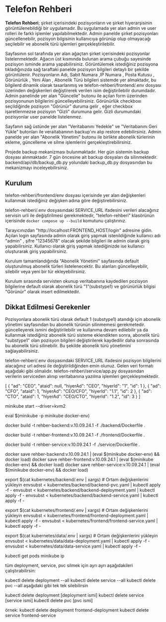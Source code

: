 # **Telefon Rehberi**

**Telefon Rehberi**; şirket içerisindeki pozisyonların ve şirket hiyerarşisinin görüntülenebildiği bir uygulamadır. Bu uygulamada yer alan admin ve user rolleri ile farklı işlemler yapılabilmektedir. Admin panelde şirket pozisyonları güncellenebilir, pozisyon bilgisinin kullanıcıya görünüp olup olmayacağı seçilebilir ve abonelik türü işlemleri gerçekleştirilebilir.

Sayfasının sol tarafında yer alan ağaçtan şirket içerisindeki pozisyonlar listelenmektedir. Ağacın üst kısmında bulunan arama çubuğu sayesinde pozisyon isminde arama yapabilirsiniz. Görüntülemek istediğiniz pozisyona tıkladığınızda sağ taraftaki panelde pozisyon bilgileri detaylı bir şekilde görüntülenir. Pozisyonların Adı, Sabit Numara ,IP Numara , Posta Kutusu , Görünürlük , Yeni Alan , Abonelik Türü bilgileri sistemde yer almaktadır, bu bilgilerd dinamik olarak tasarlanmış ve telefon-rehberi/frontend/.env dosyası üzerinden değişkenleri değiştirerek verilen isim değiştirilebilir durumdadır. Admin panelinde yer alan "Güncelle" butonu ile açılan form üzerinden pozisyonunun bilgilerini güncelleyebilirsiniz. Görünürlük checkboxı seçildiğinde pozisyon "Görünür" duruma gelir , eğer checkbox işaretlenmezse pozisyon "Gizli" durumuna gelir. Gizli durumundaki pozisyonlar user panelde listelenmez.

Sayfanın sağ üstünde yer alan "Veritabanını Yedekle" ve "Veritabanını Geri Yükle" butonları ile veraitabanının backup'ını alıp restore edebilirsiniz. Admin panelde yer alan "Abonelik Yönetimi" butonu ile birlikte abonelik türlerinin ekleme, güncelleme ve silme işlemlerini gerçekleştirebilirsiniz.

Projede backup mekanizması bulunmaktadır. Her gün sistemin backup dosyası alınmaktadır. 7 gün öncesine ait backup dosyaları da silinmektedir. backend/api/db/backup_db.py yolundaki backup_db.py dosyasından bu mekanizmayı inceleyebilirsiniz.

## Kurulum

telefon-rehberi/frontend/env dosyası içerisinde yer alan değişkenleri kullanmak istediğiniz değişken adına göre değiştirebilirsiniz.

telefon-rehberi/.env dosyasındaki SERVICE_URL ifadesini verileri alacağınız servisin urli ile değiştirilmesi gerekmektedir,
"telefon-rehberi" klasörünün içerisinde `docker compose up --build` komutunu çalıştırınız.

Tarayıcınızdan "http://localhost:FRONTEND_HOST/login" adresine gidin. Açılan login sayfasında admin olarak giriş yapmak istenildiğinde kullanıcı adı "admin" , şifre "12345678" olacak şekilde bilgileri ile admin olarak giriş yapabilirsiniz. Kullanıcı olarak giriş yapmak istediğinizde ise kullanıcı oluşturarak giriş yapabilirsiniz.

Kurulum tamamlandığında "Abonelik Yönetimi" sayfasında default oluşturulmuş abonelik türleri listelenecektir. Bu alanları güncelleyebilir, silebilir veya yeni bir tür ekleyebilirsiniz.

Kurulum sırasında servisten okunup veritabanına kaydedilen pozisyon bilgilerine default olarak abonelik türü "1"(substype1) ve görünürlük bilgisi "Görünür" olarak insert edilmektedir.

## Dikkat Edilmesi Gerekenler

Pozisyonlara abonelik türü olarak default 1 (substype1) atandığı için abonelik yönetimi sayfasından bu abonelik türünün silinmemesi gerekmetedir. güncelleyerek ismini değiştirilebilir ve kullanıma devam edilebilir ya da kullanmak istediğiniz abonelik türü sisteme eklendikten sonra, abonelik türü "substype1" olan pozisyon bilgileri değiştirilerek kaydedilir daha sonrasında bu abonelik türü silinebilir. Bu şekilde abonelik türü yönetimini sağlayabilirsiniz.

telefon-rehberi/.env dosyasındaki SERVICE_URL ifadesini pozisyon bilgilerini alacağınız url adresi ile değiştirildiğinden emin olunuz. Gelen veri formatı aşağıdaki gibi olmalıdır. telefon-rehberi/service/app.py dosyasından verilerin serviceden alınıp veritabanına yazılma işlemleri gerçekleşmektedir.

[
{
"ad": "CEO",
"ataid": null,
"hiyerAd": "CEO",
"hiyerId": "1",
"id": 1
},
{
"ad": "CFO",
"ataid": 1,
"hiyerAd": "CEO/CFO",
"hiyerId": "1.1",
"id": 2
},
{
"ad": "CTO",
"ataid": 1,
"hiyerAd": "CEO/CTO",
"hiyerId": "1.2",
"id": 3
}
]

minikube start --driver=kvm2

eval $(minikube -p minikube docker-env)

docker build -t rehber-backend:v.10.09.24.1 -f ./backend/Dockerfile .

docker build -t rehber-frontend:v.10.09.24.1 -f ./frontend/Dockerfile .

docker build -t rehber-service:v.10.09.24.1 -f ./service/Dockerfile .

docker save rehber-backend:v.10.09.24.1 | (eval $(minikube docker-env) && docker load)
docker save rehber-frontend:v.10.09.24.1 | (eval $(minikube docker-env) && docker load)
docker save rehber-service:v.10.09.24.1 | (eval $(minikube docker-env) && docker load)

export $(cat kubernetes/backend/.env | xargs) # Ortam değişkenlerini yükleyin
envsubst < kubernetes/backend/backend-pvc.yaml | kubectl apply -f -
envsubst < kubernetes/backend/backend-deployment.yaml | kubectl apply -f -
envsubst < kubernetes/backend/backend-service.yaml | kubectl apply -f -

export $(cat kubernetes/frontend/.env | xargs) # Ortam değişkenlerini yükleyin
envsubst < kubernetes/frontend/frontend-deployment.yaml | kubectl apply -f -
envsubst < kubernetes/frontend/frontend-service.yaml | kubectl apply -f -

export $(cat kubernetes/data/.env | xargs) # Ortam değişkenlerini yükleyin
envsubst < kubernetes/data/data-deployment.yaml | kubectl apply -f -
envsubst < kubernetes/data/data-service.yaml | kubectl apply -f -


kubectl get pods
minikube ip

tüm deployment, service, pvc silmek için ayrı ayrı aşağıdakileri çalıştırabilirsin:


kubectl delete deployment --all
kubectl delete service --all
kubectl delete pvc --all
aşağıdaki gibi tek tek silebilirsin

kubectl delete deployment [deployment ismi]
kubectl delete service [service ismi]
kubectl delete pvc [pvc ismi]

örnek:
kubectl delete deployment frontend-deployment
kubectl delete service frontend-service